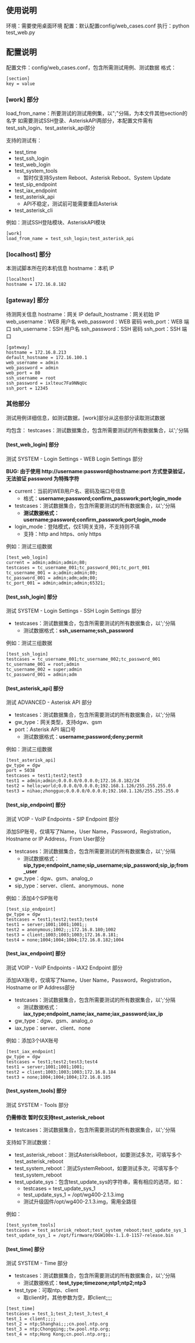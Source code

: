 ## 使用说明
环境：需要使用桌面环境
配置：默认配置config/web_cases.conf
执行：python test_web.py

## 配置说明
配置文件：config/web_cases.conf，包含所需测试用例、测试数据
格式：
```
[section]
key = value
```

### [work] 部分
load_from_name：所要测试的测试用例集，以";"分隔，为本文件其他section的名字
如需要测试SSH登录、AsteriskAPI两部分，本配置文件需有test_ssh_login、test_asterisk_api部分

支持的测试有：
* test_time
* test_ssh_login
* test_web_login
* test_system_tools
    - 暂时仅支持System Reboot、Asterisk Reboot、System Update
* test_sip_endpoint
* test_iax_endpoint
* test_asterisk_api
    - API不稳定，测试前可能需要重启Asterisk
* test_asterisk_cli

例如：测试SSH登陆模块、AsteriskAPI模块

```
[work]
load_from_name = test_ssh_login;test_asterisk_api
```

### [localhost] 部分
本测试脚本所在的本机信息
hostname：本机 IP

```
[localhost]
hostname = 172.16.8.182
```

### [gateway] 部分
待测网关信息
hostname：网关 IP
default_hostname：网关初始 IP
web_username：WEB 用户名
web_password：WEB 密码
web_port：WEB 端口
ssh_username：SSH 用户名
ssh_password：SSH 密码
ssh_port：SSH 端口

```
[gateway]
hostname = 172.16.8.213
default_hostname = 172.16.100.1
web_username = admin
web_password = admin
web_port = 80
ssh_username = root
ssh_password = ixlteuc7Fa9NNqUc
ssh_port = 12345
```

### 其他部分
测试用例详细信息，如测试数据，[work]部分从这些部分读取测试数据

均包含：
testcases：测试数据集合，包含所需要测试的所有数据集合，以';'分隔

#### [test_web_login] 部分
测试 SYSTEM - Login Settings - WEB Login Settings 部分

**BUG: 由于使用 http://username:password@hostname:port 方式登录验证，无法验证 password 为特殊字符**

* current：当前的WEB用户名、密码及端口号信息
    - 格式：**username;password;confirm_passwork;port;login_mode**
* testcases：测试数据集合，包含所需要测试的所有数据集合，以';'分隔
    - **测试数据格式：username;password;confirm_passwork;port;login_mode**
* login_mode：登陆模式，仅E1网关支持，不支持则不填
    - 支持：http and https、only https

例如：测试三组数据

```
[test_web_login]
current = admin;admin;admin;80;
testcases = tc_username_001;tc_password_001;tc_port_001
tc_username_001 = a;admin;admin;80;
tc_password_001 = admin;adm;adm;80;
tc_port_001 = admin;admin;admin;65321;
```

#### [test_ssh_login] 部分
测试 SYSTEM - Login Settings - SSH Login Settings 部分

* testcases：测试数据集合，包含所需要测试的所有数据集合，以';'分隔
    - 测试数据格式：**ssh_username;ssh_password**

例如：测试三组数据

```
[test_ssh_login]
testcases = tc_username_001;tc_username_002;tc_password_001
tc_username_001 = root;admin
tc_username_002 = super;admin
tc_password_001 = admin;adm
```

#### [test_asterisk_api] 部分
测试 ADVANCED - Asterisk API 部分

* testcases：测试数据集合，包含所需要测试的所有数据集合，以';'分隔
* gw_type：网关类型，支持dgw、gsm
* port：Asterisk API 端口号
    - 测试数据格式：**username;password;deny;permit**

例如：测试三组数据

```
[test_asterisk_api]
gw_type = dgw
port = 5038
testcases = test1;test2;test3
test1 = admin;admin;0.0.0.0/0.0.0.0;172.16.8.182/24
test2 = hello;world;0.0.0.0/0.0.0.0;192.168.1.126/255.255.255.0
test3 = nihao;zhongguo;0.0.0.0/0.0.0.0;192.168.1.126/255.255.255.0
```

#### [test_sip_endpoint] 部分
测试 VOIP - VoIP Endpoints - SIP Endpoint 部分

添加SIP账号，仅填写了Name，User Name，Password，Registration，Hostname or IP Address，From User部分

* testcases：测试数据集合，包含所需要测试的所有数据集合，以';'分隔
    - 测试数据格式：**sip_type;endpoint_name;sip_username;sip_password;sip_ip;from_user**
* gw_type：dgw、gsm、analog_o
* sip_type：server、client、anonymous、none

例如：添加4个SIP账号

```
[test_sip_endpoint]
gw_type = dgw
testcases = test1;test2;test3;test4
test1 = server;1001;1001;1001;;
test2 = anonymous;1002;;;172.16.8.180;1002
test3 = client;1003;1003;1003;172.16.8.181;
test4 = none;1004;1004;1004;172.16.8.182;1004
```

#### [test_iax_endpoint] 部分
测试 VOIP - VoIP Endpoints - IAX2 Endpoint 部分

添加IAX账号，仅填写了Name，User Name，Password，Registration，Hostname or IP Address部分

* testcases：测试数据集合，包含所需要测试的所有数据集合，以';'分隔
    - 测试数据格式：**iax_type;endpoint_name;iax_name;iax_password;iax_ip**
* gw_type：dgw、gsm、analog_o
* iax_type：server、client、none

例如：添加3个IAX账号

```
[test_iax_endpoint]
gw_type = dgw
testcases = test1;test2;test3;test4
test1 = server;1001;1001;1001;
test2 = client;1003;1003;1003;172.16.8.184
test3 = none;1004;1004;1004;172.16.8.185
```

#### [test_system_tools] 部分
测试 SYSTEM - Tools 部分

**仍需修改**
**暂时仅支持test_asterisk_reboot**

* testcases：测试数据集合，包含所需要测试的所有数据集合，以';'分隔

支持如下测试数据：
* test_asterisk_reboot：测试AsteriskReboot，如要测试多次，可填写多个test_asterisk_reboot
* test_system_reboot：测试SystemReboot，如要测试多次，可填写多个test_system_reboot
* test_update_sys：包含test_update_sys的字符串，需有相应的选项，如：
    - testcases = test_update_sys_1
    - test_update_sys_1 = /opt/wg400-2.1.3.img
    - 测试升级固件/opt/wg400-2.1.3.img，需用全路径

例如：

```
[test_system_tools]
testcases = test_asterisk_reboot;test_system_reboot;test_update_sys_1
test_update_sys_1 = /opt/firmware/DGW100x-1.1.0-1157-release.bin
```

#### [test_time] 部分
测试 SYSTEM - Time 部分

* testcases：测试数据集合，包含所需要测试的所有数据集合，以';'分隔
    - 测试数据格式：**test_type;timezone;ntp1;ntp2;ntp3**
* test_type：可取ntp、client
    - 取client时，其他参数为空，即client;;;;

```
[test_time]
testcases = test_1;test_2;test_3;test_4
test_1 = client;;;;
test_2 = ntp;Shanghai;;;cn.pool.ntp.org
test_3 = ntp;Chongqing;;tw.pool.ntp.org;
test_4 = ntp;Hong Kong;cn.pool.ntp.org;;
```

